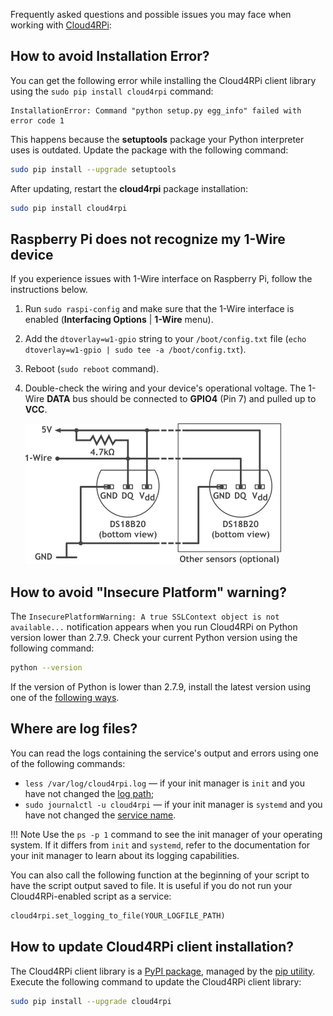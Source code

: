 Frequently asked questions and possible issues you may face when working with [Cloud4RPi](https://cloud4rpi.io):

## How to avoid Installation Error?

You can get the following error while installing the Cloud4RPi client library using the `sudo pip install cloud4rpi` command:

```
InstallationError: Command "python setup.py egg_info" failed with error code 1
```

This happens because the **setuptools** package your Python interpreter uses is outdated. Update the package with the following command:

```sh
sudo pip install --upgrade setuptools
```

After updating, restart the **cloud4rpi** package installation:

```sh
sudo pip install cloud4rpi
```

## Raspberry Pi does not recognize my 1-Wire device

If you experience issues with 1-Wire interface on Raspberry Pi, follow the instructions below.

1. Run `sudo raspi-config` and make sure that the 1-Wire interface is enabled (**Interfacing Options** | **1-Wire** menu).
2. Add the `dtoverlay=w1-gpio` string to your `/boot/config.txt` file (`echo dtoverlay=w1-gpio | sudo tee -a /boot/config.txt`).
3. Reboot (`sudo reboot` command).
4. Double-check the wiring and your device's operational voltage. The 1-Wire **DATA** bus should be connected to **GPIO4** (Pin 7) and pulled up to **VCC**.

    ![](/res/ds18b20.png)

## How to avoid "Insecure Platform" warning?

The `InsecurePlatformWarning: A true SSLContext object is not available...` notification appears when you run Cloud4RPi on Python version lower than 2.7.9. Check your current Python version using the following command:

```sh
python --version
```

If the version of Python is lower than 2.7.9, install the latest version using one of the [following ways](https://docs.python.org/2/using/index.html).

## Where are log files?

You can read the logs containing the service's output and errors using one of the following commands:

* `less /var/log/cloud4rpi.log` — if your init manager is `init` and you have not changed the [log path](https://github.com/cloud4rpi/cloud4rpi/blob/master/service_install.sh#L54);
* `sudo journalctl -u cloud4rpi` — if your init manager is `systemd` and you have not changed the [service name](https://github.com/cloud4rpi/cloud4rpi/blob/master/service_install.sh#L151).


!!! Note
    Use the `ps -p 1` command to see the init manager of your operating system. If it differs from `init` and `systemd`, refer to the documentation for your init manager to learn about its logging capabilities.

You can also call the following function at the beginning of your script to have the script output saved to file. It is useful if you do not run your Cloud4RPi-enabled script as a service:

```python
cloud4rpi.set_logging_to_file(YOUR_LOGFILE_PATH)
```

## How to update Cloud4RPi client installation?

The Cloud4RPi client library is a [PyPI package](https://pypi.python.org/pypi/cloud4rpi), managed by the [pip utility](https://pip.pypa.io/en/stable/). Execute the following command to update the Cloud4RPi client library:

```sh
sudo pip install --upgrade cloud4rpi
```

